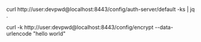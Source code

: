 

curl http://user:devpwd@localhost:8443/config/auth-server/default -ks | jq .


curl -k http://user:devpwd@localhost:8443/config/encrypt --data-urlencode "hello world"
